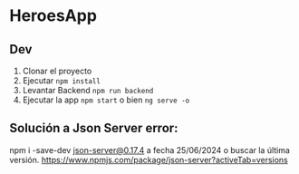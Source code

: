 # HeroesApp

## Dev

1. Clonar el proyecto
2. Ejecutar `npm install`
3. Levantar Backend `npm run backend`
4. Ejecutar la app `npm start` o bien `ng serve -o`

## Solución a Json Server error:

npm i -save-dev json-server@0.17.4 a fecha 25/06/2024 o buscar la última versión.
https://www.npmjs.com/package/json-server?activeTab=versions
